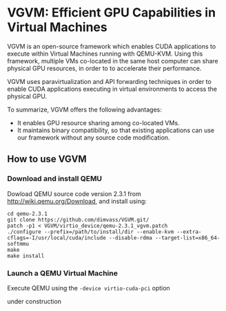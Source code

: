 # VGVM: Efficient GPU Capabilities in Virtual Machines

VGVM is an open-source framework which enables CUDA applications to execute within Virtual Machines running with QEMU-KVM. Using this framework, multiple VMs co-located in the same host computer can share physical GPU resources, in order to to accelerate their performance.

VGVM uses paravirtualization and API forwarding techniques in order to enable CUDA applications executing in virtual environments to access the physical GPU. 

To summarize, VGVM offers the following advantages:
- It enables GPU resource sharing among co-located VMs.
- It maintains binary compatibility, so that existing applications can use our framework without any source code modification.

## How to use VGVM

### Download and install QEMU

Dowload QEMU source code version 2.3.1 from http://wiki.qemu.org/Download, and install using:

```
cd qemu-2.3.1
git clone https://github.com/dimvass/VGVM.git/
patch -p1 < VGVM/virtio_device/qemu-2.3.1_vgvm.patch
./configure --prefix=/path/to/install/dir --enable-kvm --extra-cflags=-I/usr/local/cuda/include --disable-rdma --target-list=x86_64-softmmu
make
make install
```
### Launch a QEMU Virtual Machine

Execute QEMU using the ```-device virtio-cuda-pci``` option 

under construction
